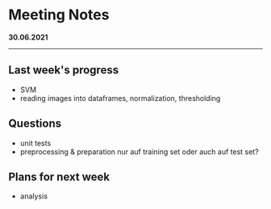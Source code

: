 # Meeting Notes
**30.06.2021**

---

## Last week's progress
- SVM
- reading images into dataframes, normalization, thresholding

## Questions
- unit tests
- preprocessing & preparation nur auf training set oder auch auf test set?

## Plans for next week
- analysis

